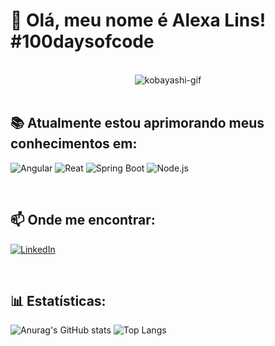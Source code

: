 # 👋 Olá, meu nome é Alexa Lins! #100daysofcode
<div align="center"><br>
  <img align="center" alt="kobayashi-gif" src="http://pa1.narvii.com/6593/62e2a11c5bf52a5bf207cc120d8a4d34c63b8345_00.gif">
</div>

<br/>

## 📚 Atualmente estou aprimorando meus conhecimentos em:

![Angular](https://img.shields.io/badge/angular-%23DD0031.svg?style=for-the-badge&logo=angular&logoColor=white)
![Reat](https://img.shields.io/badge/react-F18E33?style=for-the-badge&logo=react&color=blue)
![Spring Boot](https://img.shields.io/badge/Spring%20Boot-gray?style=for-the-badge&logo=spring-boot&logoColor=brightgreen)
![Node.js](https://img.shields.io/badge/node.js-6DA55F?style=for-the-badge&logo=node.js&logoColor=white)

<br/>

## 📫 Onde me encontrar:

[![LinkedIn](https://img.shields.io/badge/LinkedIn-blue?style=for-the-badge&logo=linkedin)](https://www.linkedin.com/in/alexa-lins-148634182/)

<br/>

## 📊 Estatísticas:
![Anurag's GitHub stats](https://github-readme-stats.vercel.app/api?username=alexalins&show_icons=true&locale=pt-br&rank_icon=percentile&theme=radical)
![Top Langs](https://github-readme-stats.vercel.app/api/top-langs/?username=alexalins&locale=pt-br&layout=normal&theme=radical)
